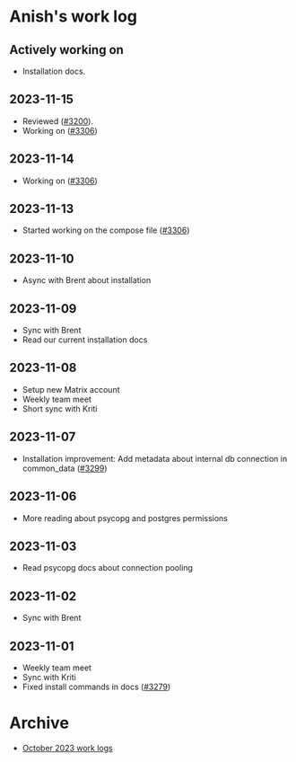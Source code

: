 # Anish's work log

## Actively working on

- Installation docs.

## 2023-11-15

- Reviewed ([#3200](https://github.com/centerofci/mathesar/pull/3200)).
- Working on ([#3306](https://github.com/centerofci/mathesar/issues/3306))

## 2023-11-14

- Working on ([#3306](https://github.com/centerofci/mathesar/issues/3306))

## 2023-11-13

- Started working on the compose file ([#3306](https://github.com/centerofci/mathesar/issues/3306))

## 2023-11-10

- Async with Brent about installation

## 2023-11-09

- Sync with Brent
- Read our current installation docs

## 2023-11-08

- Setup new Matrix account
- Weekly team meet
- Short sync with Kriti

## 2023-11-07

- Installation improvement: Add metadata about internal db connection in common_data ([#3299](https://github.com/centerofci/mathesar/pull/3299))

## 2023-11-06

- More reading about psycopg and postgres permissions

## 2023-11-03

- Read psycopg docs about connection pooling

## 2023-11-02

- Sync with Brent

## 2023-11-01

- Weekly team meet
- Sync with Kriti
- Fixed install commands in docs ([#3279](https://github.com/centerofci/mathesar/pull/3279))

# Archive
 - [October 2023 work logs](/team/worklogs/archive/2023-10/anish/)
